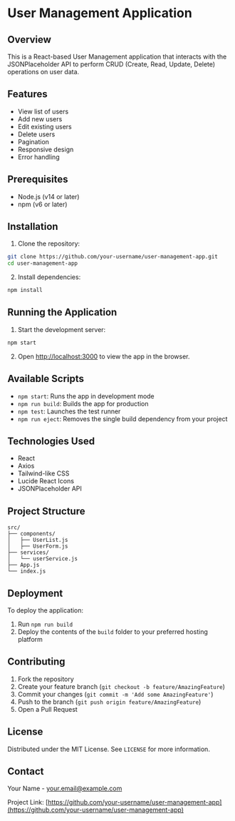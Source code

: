 # User Management Application

## Overview
This is a React-based User Management application that interacts with the JSONPlaceholder API to perform CRUD (Create, Read, Update, Delete) operations on user data.

## Features
- View list of users
- Add new users
- Edit existing users
- Delete users
- Pagination
- Responsive design
- Error handling

## Prerequisites
- Node.js (v14 or later)
- npm (v6 or later)

## Installation

1. Clone the repository:
```bash
git clone https://github.com/your-username/user-management-app.git
cd user-management-app
```

2. Install dependencies:
```bash
npm install
```

## Running the Application

1. Start the development server:
```bash
npm start
```

2. Open [http://localhost:3000](http://localhost:3000) to view the app in the browser.

## Available Scripts

- `npm start`: Runs the app in development mode
- `npm run build`: Builds the app for production
- `npm test`: Launches the test runner
- `npm run eject`: Removes the single build dependency from your project

## Technologies Used
- React
- Axios
- Tailwind-like CSS
- Lucide React Icons
- JSONPlaceholder API

## Project Structure
```
src/
├── components/
│   ├── UserList.js
│   ├── UserForm.js
├── services/
│   └── userService.js
├── App.js
└── index.js
```

## Deployment
To deploy the application:
1. Run `npm run build`
2. Deploy the contents of the `build` folder to your preferred hosting platform

## Contributing
1. Fork the repository
2. Create your feature branch (`git checkout -b feature/AmazingFeature`)
3. Commit your changes (`git commit -m 'Add some AmazingFeature'`)
4. Push to the branch (`git push origin feature/AmazingFeature`)
5. Open a Pull Request

## License
Distributed under the MIT License. See `LICENSE` for more information.

## Contact
Your Name - your.email@example.com

Project Link: [https://github.com/your-username/user-management-app](https://github.com/your-username/user-management-app)
```